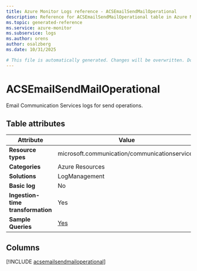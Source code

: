 ```yaml
---
title: Azure Monitor Logs reference - ACSEmailSendMailOperational
description: Reference for ACSEmailSendMailOperational table in Azure Monitor Logs.
ms.topic: generated-reference
ms.service: azure-monitor
ms.subservice: logs
ms.author: orens
author: osalzberg
ms.date: 10/31/2025

# This file is automatically generated. Changes will be overwritten. Do not change this file directly.
---
```


# ACSEmailSendMailOperational

Email Communication Services logs for send operations.


## Table attributes

|Attribute|Value|
|---|---|
|**Resource types**|microsoft.communication/communicationservices|
|**Categories**|Azure Resources|
|**Solutions**| LogManagement|
|**Basic log**|No|
|**Ingestion-time transformation**|Yes|
|**Sample Queries**|[Yes](/azure/azure-monitor/reference/queries/acsemailsendmailoperational)|



## Columns
  
[!INCLUDE [acsemailsendmailoperational](~/reusable-content/ce-skilling/azure/includes/azure-monitor/reference/tables/acsemailsendmailoperational-include.md)]
